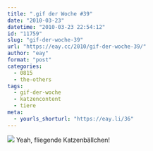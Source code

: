 ```yaml
---
title: ".gif der Woche #39"
date: "2010-03-23"
datetime: "2010-03-23 22:54:12"
id: "11759"
slug: "gif-der-woche-39"
url: "https://eay.cc/2010/gif-der-woche-39/"
author: "eay"
format: "post"
categories:
  - 0815
  - the-others
tags:
  - gif-der-woche
  - katzencontent
  - tiere
meta:
  - yourls_shorturl: "https://eay.li/36"
---
```


![](https://eay.cc/uploads/2010/hovercats.gif) Yeah, fliegende Katzenbällchen!
